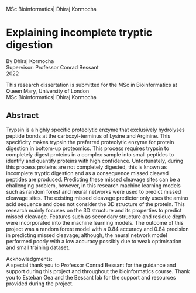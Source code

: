 MSc Bioinformatics| Dhiraj Kormocha

# Explaining incomplete tryptic digestion
By Dhiraj Kormocha   
Supervisor: Professor Conrad Bessant  
2022  

This research dissertation is submitted for the MSc in Bioinformatics at Queen Mary, University of London  
MSc Bioinformatics| Dhiraj Kormocha  

## Abstract
Trypsin is a highly specific proteolytic enzyme that exclusively hydrolyses peptide bonds at the carboxyl-terminus of Lysine and Arginine. This specificity makes trypsin the preferred proteolytic enzyme for protein digestion in bottom-up proteomics. This process requires trypsin to completely digest proteins in a complex sample into small peptides to identify and quantify proteins with high confidence. Unfortunately, during this process proteins are not completely digested, this is known as incomplete tryptic digestion and as a consequence missed cleaved peptides are produced. Predicting these missed cleavage sites can be a challenging problem, however, in this research machine learning models such as random forest and neural networks were used to predict missed cleavage sites. The existing missed cleavage predictor only uses the amino acid sequence and does not consider the 3D structure of the protein. This research mainly focuses on the 3D structure and its properties to predict missed cleavage. Features such as secondary structure and residue depth were incorporated into the machine learning models. The outcome of this project was a random forest model with a 0.84 accuracy and 0.84 precision in predicting missed cleavage; although, the neural network model performed poorly with a low accuracy possibly due to weak optimisation and small training dataset.

Acknowledgments:  
A special thank you to Professor Conrad Bessant for the guidance and support during this project and throughout the bioinformatics course. Thank you to Esteban Gea and the Bessant lab for the support and resources provided during the project.
